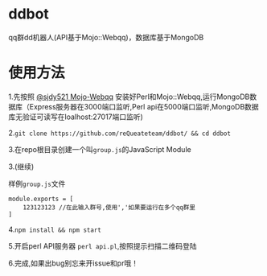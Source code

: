 # ddbot
qq群dd机器人(API基于Mojo::Webqq)，数据库基于MongoDB

# 使用方法

1.先按照 [@sjdy521 Mojo-Webqq](https://github.com/sjdy521/Mojo-Webqq) 安装好Perl和Mojo::Webqq,运行MongoDB数据库（Express服务器在3000端口监听,Perl api在5000端口监听,MongoDB数据库无验证可读写在loalhost:27017端口监听)

2.`git clone https://github.com/reQueateteam/ddbot/ && cd ddbot`

3.在repo根目录创建一个叫`group.js`的JavaScript Module

3.(继续)

样例`group.js`文件
```
module.exports = [
    123123123 //在此输入群号,使用','如果要运行在多个qq群里
]
```
4.`npm install && npm start`

5.开启perl API服务器 `perl api.pl`,按照提示扫描二维码登陆

6.完成,如果出bug别忘来开issue和pr哦！
